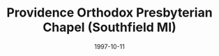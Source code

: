 ---
date: &id001 1997-10-11
end_date: null
location:
  address: 18451 W. 10 Mile Road
  city: Southfield
  state: MI
minister:
- end: 1997-10-11
  name: Jeffrey Wilson
  start: 1996-01-01
  type: Organizing Pastor
- end: null
  name: Jeffrey Wilson
  start: 1997-10-11
  type: Pastor
ministers:
- Jeffrey Wilson
- Jeffrey Wilson
name: Providence Orthodox Presbyterian Chapel
names:
- end: null
  name: Providence Orthodox Presbyterian Chapel
  start: 1997-10-11
origination_date: *id001
raw_data: 'MI

  Southfield

  Providence Orthodox Presbyterian Chapel  (October 11, 1997- )

  18451 W. 10 Mile Road

  Org. Pastor: Jeffrey Wilson, 1996-97

  Pastor: Jeffrey Wilson, 1997-

  '
received_from: null
states:
- MI
status:
  active: true
  end_date: null
  reason: null
  received_from: null
  withdrawal_to: null
title: Providence Orthodox Presbyterian Chapel (Southfield MI)
year_established:
- 1997

---